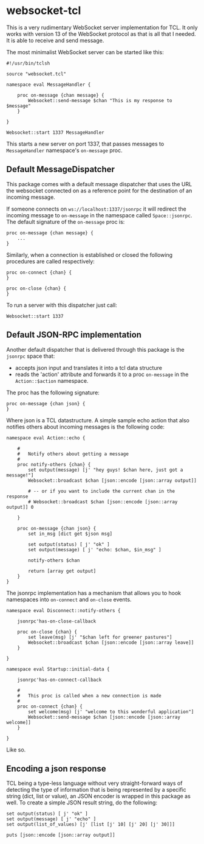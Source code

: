 websocket-tcl
=============

This is a very rudimentary WebSocket server implementation for TCL. It only works with version 13 of the WebSocket protocol as that is all that I needed. It is able to receive and send message.

The most minimalist WebSocket server can be started like this:

    #!/usr/bin/tclsh
    
    source "websocket.tcl"
    
    namespace eval MessageHandler {
    
    	proc on-message {chan message} {
    		Websocket::send-message $chan "This is my response to $message"
    	}
    
    }
    
    Websocket::start 1337 MessageHandler

This starts a new server on port 1337, that passes messages to `MessageHandler` namespace's `on-message` proc.

## Default MessageDispatcher

This package comes with a default message dispatcher that uses the URL the websocket connected on as a reference point for the destination of an incoming message. 

If someone connects on `ws://localhost:1337/jsonrpc` it will redirect the incoming message to `on-message` in the namespace called `Space::jsonrpc`. The default signature of the `on-message` proc is:

    proc on-message {chan message} {
        ...
    }

Similarly, when a connection is established or closed the following procedures are called respectively:

    proc on-connect {chan} {
    }

    proc on-close {chan} {
    }

To run a server with this dispatcher just call: 

    Websocket::start 1337


## Default JSON-RPC implementation

Another default dispatcher that is delivered through this package is the `jsonrpc` space that:

* accepts json input and translates it into a tcl data structure
* reads the 'action' attribute and forwards it to a proc `on-message` in the `Action::$action` namespace. 

The proc has the following signature:

    proc on-message {chan json} {
    }

Where json is a TCL datastructure. A simple sample echo action that also notifies others about incoming messages is the following code:

    namespace eval Action::echo {

        #
        #   Notify others about getting a message
        #
        proc notify-others {chan} {
            set output(message) [j' "hey guys! $chan here, just got a message!"]
            Websocket::broadcast $chan [json::encode [json::array output]]

            # -- or if you want to include the current chan in the response
            # Websocket::broadcast $chan [json::encode [json::array output]] 0

        }

        proc on-message {chan json} {
            set in_msg [dict get $json msg]

            set output(status) [ j' "ok" ]
            set output(message) [ j' "echo: $chan, $in_msg" ]

            notify-others $chan
     
            return [array get output]
        }
    }

The jsonrpc implementation has a mechanism that allows you to hook namespaces into `on-connect` and `on-close` events. 

    namespace eval Disconnect::notify-others {

        jsonrpc'has-on-close-callback

        proc on-close {chan} {      
            set leave(msg) [j' "$chan left for greener pastures"]
            Websocket::broadcast $chan [json::encode [json::array leave]]
        }

    }

    namespace eval Startup::initial-data {

        jsonrpc'has-on-connect-callback

        #
        #   This proc is called when a new connection is made
        #
        proc on-connect {chan} {
            set welcome(msg) [j' "welcome to this wonderful application"]
            Websocket::send-message $chan [json::encode [json::array welcome]]
        }

    }

Like so.

## Encoding a json response

TCL being a type-less language without very straight-forward ways of detecting the type of information that is being represented by a specific string (dict, list or value), an JSON encoder is wrapped in this package as well. To create a simple JSON result string, do the following:

    set output(status) [ j' "ok" ]
    set output(message) [ j' "echo" ]
    set output(list_of_values) [j' [list [j' 10] [j' 20] [j' 30]]]

    puts [json::encode [json::array output]]




